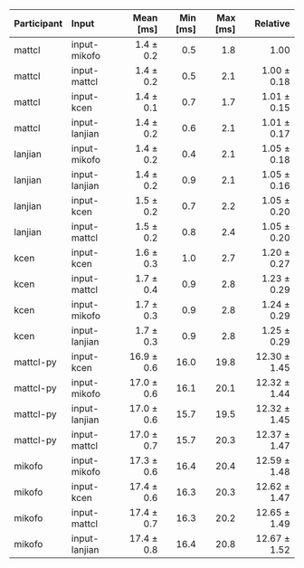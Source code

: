 | Participant | Input | Mean [ms] | Min [ms] | Max [ms] | Relative |
|:---|:---|---:|---:|---:|---:|
| mattcl | input-mikofo | 1.4 ± 0.2 | 0.5 | 1.8 | 1.00 |
| mattcl | input-mattcl | 1.4 ± 0.2 | 0.5 | 2.1 | 1.00 ± 0.18 |
| mattcl | input-kcen | 1.4 ± 0.1 | 0.7 | 1.7 | 1.01 ± 0.15 |
| mattcl | input-lanjian | 1.4 ± 0.2 | 0.6 | 2.1 | 1.01 ± 0.17 |
| lanjian | input-mikofo | 1.4 ± 0.2 | 0.4 | 2.1 | 1.05 ± 0.18 |
| lanjian | input-lanjian | 1.4 ± 0.2 | 0.9 | 2.1 | 1.05 ± 0.16 |
| lanjian | input-kcen | 1.5 ± 0.2 | 0.7 | 2.2 | 1.05 ± 0.20 |
| lanjian | input-mattcl | 1.5 ± 0.2 | 0.8 | 2.4 | 1.05 ± 0.20 |
| kcen | input-kcen | 1.6 ± 0.3 | 1.0 | 2.7 | 1.20 ± 0.27 |
| kcen | input-mattcl | 1.7 ± 0.4 | 0.9 | 2.8 | 1.23 ± 0.29 |
| kcen | input-mikofo | 1.7 ± 0.3 | 0.9 | 2.8 | 1.24 ± 0.29 |
| kcen | input-lanjian | 1.7 ± 0.3 | 0.9 | 2.8 | 1.25 ± 0.29 |
| mattcl-py | input-kcen | 16.9 ± 0.6 | 16.0 | 19.8 | 12.30 ± 1.45 |
| mattcl-py | input-mikofo | 17.0 ± 0.6 | 16.1 | 20.1 | 12.32 ± 1.44 |
| mattcl-py | input-lanjian | 17.0 ± 0.6 | 15.7 | 19.5 | 12.32 ± 1.45 |
| mattcl-py | input-mattcl | 17.0 ± 0.7 | 15.7 | 20.3 | 12.37 ± 1.47 |
| mikofo | input-mikofo | 17.3 ± 0.6 | 16.4 | 20.4 | 12.59 ± 1.48 |
| mikofo | input-kcen | 17.4 ± 0.6 | 16.3 | 20.3 | 12.62 ± 1.47 |
| mikofo | input-mattcl | 17.4 ± 0.7 | 16.3 | 20.2 | 12.65 ± 1.49 |
| mikofo | input-lanjian | 17.4 ± 0.8 | 16.4 | 20.8 | 12.67 ± 1.52 |
